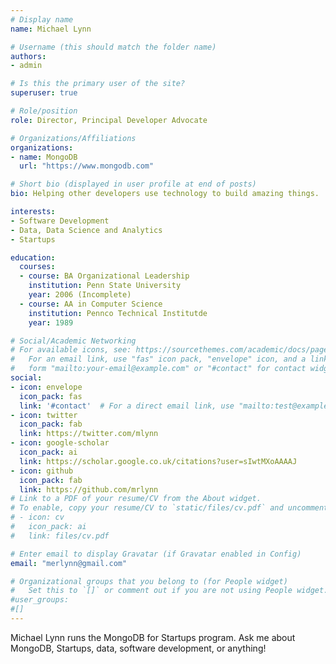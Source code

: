 ```yaml
---
# Display name
name: Michael Lynn

# Username (this should match the folder name)
authors:
- admin

# Is this the primary user of the site?
superuser: true

# Role/position
role: Director, Principal Developer Advocate

# Organizations/Affiliations
organizations:
- name: MongoDB
  url: "https://www.mongodb.com"

# Short bio (displayed in user profile at end of posts)
bio: Helping other developers use technology to build amazing things.

interests:
- Software Development
- Data, Data Science and Analytics
- Startups

education:
  courses:
  - course: BA Organizational Leadership
    institution: Penn State University
    year: 2006 (Incomplete)
  - course: AA in Computer Science
    institution: Pennco Technical Institutde
    year: 1989

# Social/Academic Networking
# For available icons, see: https://sourcethemes.com/academic/docs/page-builder/#icons
#   For an email link, use "fas" icon pack, "envelope" icon, and a link in the
#   form "mailto:your-email@example.com" or "#contact" for contact widget.
social:
- icon: envelope
  icon_pack: fas
  link: '#contact'  # For a direct email link, use "mailto:test@example.org".
- icon: twitter
  icon_pack: fab
  link: https://twitter.com/mlynn
- icon: google-scholar
  icon_pack: ai
  link: https://scholar.google.co.uk/citations?user=sIwtMXoAAAAJ
- icon: github
  icon_pack: fab
  link: https://github.com/mrlynn
# Link to a PDF of your resume/CV from the About widget.
# To enable, copy your resume/CV to `static/files/cv.pdf` and uncomment the lines below.
# - icon: cv
#   icon_pack: ai
#   link: files/cv.pdf

# Enter email to display Gravatar (if Gravatar enabled in Config)
email: "merlynn@gmail.com"

# Organizational groups that you belong to (for People widget)
#   Set this to `[]` or comment out if you are not using People widget.
#user_groups:
#[]
---
```


Michael Lynn runs the MongoDB for Startups program. Ask me about MongoDB, Startups, data, software development, or anything!
